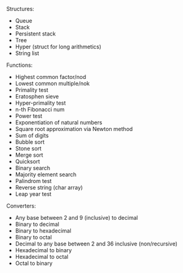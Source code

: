 Structures:  
- Queue
- Stack
- Persistent stack
- Tree
- Hyper (struct for long arithmetics)
- String list

Functions:
- Highest common factor/nod
- Lowest common multiple/nok
- Primality test
- Eratosphen sieve
- Hyper-primality test
- n-th Fibonacci num
- Power test
- Exponentiation of natural numbers
- Square root approximation via Newton method
- Sum of digits
- Bubble sort
- Stone sort
- Merge sort
- Quicksort
- Binary search
- Majority element search
- Palindrom test
- Reverse string (char array)
- Leap year test

Converters:
- Any base between 2 and 9 (inclusive) to decimal
- Binary to decimal
- Binary to hexadecimal
- Binary to octal
- Decimal to any base between 2 and 36 inclusive (non/recursive)
- Hexadecimal to binary
- Hexadecimal to octal
- Octal to binary

